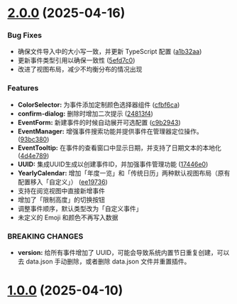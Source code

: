 # [2.0.0](https://github.com/Moyf/yearly-glance/compare/1.0.0...2.0.0) (2025-04-16)


### Bug Fixes

* 确保文件导入中的大小写一致，并更新 TypeScript 配置 ([a1b32aa](https://github.com/Moyf/yearly-glance/commit/a1b32aa33bcb8d90033badc39acc3b018d393259))
* 更新事件类型引用以确保一致性 ([5efd7c0](https://github.com/Moyf/yearly-glance/commit/5efd7c0ba1b8d751c9266327ac3e59b51b62486e))
* 改进了视图布局，减少不均衡分布的情况出现

### Features

* **ColorSelector:** 为事件添加定制颜色选择器组件 ([cfbf6ca](https://github.com/Moyf/yearly-glance/commit/cfbf6ca5e76a04d544233534e3511d1c2a225576))
* **confirm-dialog:** 删除时增加二次提示 ([24813f4](https://github.com/Moyf/yearly-glance/commit/24813f416a21fe695f2933fa7c1e48aa2330abdd))
* **EventForm:** 新建事件的时候自动展开可选配置 ([c9b2943](https://github.com/Moyf/yearly-glance/commit/c9b2943e33e054679e85f07cb0f14c1b15fbe690))
* **EventManager:** 增强事件搜索功能并提供事件在管理器定位操作。 ([93bc380](https://github.com/Moyf/yearly-glance/commit/93bc380db806cd0d2313e2ed071258a317090cd4))
* **EventTooltip:** 在事件的查看窗口中显示日期，并支持了日期文本的本地化 ([4d4e789](https://github.com/Moyf/yearly-glance/commit/4d4e789d6262717f5d6ce04a5e2986a65f68e9c5))
* **UUID:** 集成UUID生成以创建事件ID，并加强事件管理功能 ([17446e0](https://github.com/Moyf/yearly-glance/commit/17446e083d7883dc8d92f61b8621347dd48d9624))
* **YearlyCalendar:** 增加「年度一览」和「传统日历」两种默认视图布局（原有配置移入「自定义」） ([ee19736](https://github.com/Moyf/yearly-glance/commit/ee19736dd352520459d6bc34a9e00ccfa7f538c1))
* 支持在阅览视图中直接新增事件
* 增加了「限制高度」的切换按钮
* 调整事件顺序，默认类型改为「自定义事件」
* 未定义的 Emoji 和颜色不再写入数据


### BREAKING CHANGES

* **version:** 给所有事件增加了 UUID，可能会导致系统内置节日重复创建，可以去 data.json 手动删除，或者删除 data.json 文件并重置插件。



# [1.0.0](https://github.com/Moyf/yearly-glance/compare/b9c8af98014bf9c4691feba8c83ee83fe1a0b43a...1.0.0) (2025-04-10)


